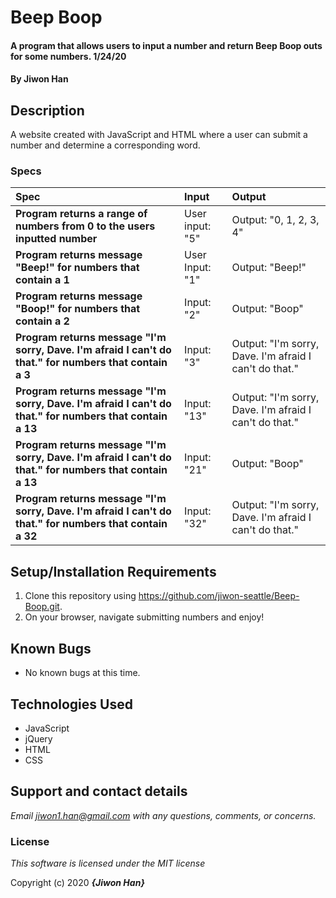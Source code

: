 # Beep Boop

#### A program that allows users to input a number and return Beep Boop outs for some numbers. 1/24/20

#### By **Jiwon Han**

## Description

A website created with JavaScript and HTML where a user can submit a number and determine a corresponding word.


### Specs
| Spec | Input | Output |
| :-------------     | :------------- | :------------- |
| **Program returns a range of numbers from 0 to the users inputted number** | User input: "5" | Output: "0, 1, 2, 3, 4" |
| **Program returns message "Beep!" for numbers that contain a 1**| User Input: "1" | Output: "Beep!" |
| **Program returns message "Boop!" for numbers that contain a 2**| Input: "2" | Output: "Boop" |
| **Program returns message "I'm sorry, Dave. I'm afraid I can't do that." for numbers that contain a 3** | Input: "3" | Output: "I'm sorry, Dave. I'm afraid I can't do that."|
| **Program returns message "I'm sorry, Dave. I'm afraid I can't do that." for numbers that contain a 13**| Input: "13" | Output: "I'm sorry, Dave. I'm afraid I can't do that." |
| **Program returns message "I'm sorry, Dave. I'm afraid I can't do that." for numbers that contain a 13**| Input: "21" | Output: "Boop" |
| **Program returns message "I'm sorry, Dave. I'm afraid I can't do that." for numbers that contain a 32**| Input: "32" | Output: "I'm sorry, Dave. I'm afraid I can't do that." |

## Setup/Installation Requirements

1. Clone this repository using https://github.com/jiwon-seattle/Beep-Boop.git.
2. On your browser, navigate submitting numbers and enjoy!

## Known Bugs
* No known bugs at this time.

## Technologies Used
* JavaScript
* jQuery
* HTML
* CSS

## Support and contact details

_Email jiwon1.han@gmail.com with any questions, comments, or concerns._

### License

*This software is licensed under the MIT license*

Copyright (c) 2020 **_{Jiwon Han}_**
